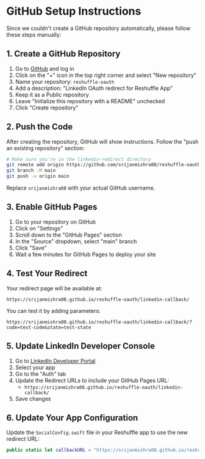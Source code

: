# GitHub Setup Instructions

Since we couldn't create a GitHub repository automatically, please follow these steps manually:

## 1. Create a GitHub Repository

1. Go to [GitHub](https://github.com) and log in
2. Click on the "+" icon in the top right corner and select "New repository"
3. Name your repository: `reshuffle-oauth` 
4. Add a description: "LinkedIn OAuth redirect for Reshuffle App"
5. Keep it as a Public repository
6. Leave "Initialize this repository with a README" unchecked
7. Click "Create repository"

## 2. Push the Code

After creating the repository, GitHub will show instructions. Follow the "push an existing repository" section:

```bash
# Make sure you're in the linkedin-redirect directory
git remote add origin https://github.com/srijanmishra08/reshuffle-oauth.git
git branch -M main
git push -u origin main
```

Replace `srijanmishra08` with your actual GitHub username.

## 3. Enable GitHub Pages

1. Go to your repository on GitHub
2. Click on "Settings"
3. Scroll down to the "GitHub Pages" section
4. In the "Source" dropdown, select "main" branch
5. Click "Save"
6. Wait a few minutes for GitHub Pages to deploy your site

## 4. Test Your Redirect

Your redirect page will be available at:

```
https://srijanmishra08.github.io/reshuffle-oauth/linkedin-callback/
```

You can test it by adding parameters:

```
https://srijanmishra08.github.io/reshuffle-oauth/linkedin-callback/?code=test-code&state=test-state
```

## 5. Update LinkedIn Developer Console

1. Go to [LinkedIn Developer Portal](https://www.linkedin.com/developers/apps)
2. Select your app
3. Go to the "Auth" tab
4. Update the Redirect URLs to include your GitHub Pages URL:
   - `https://srijanmishra08.github.io/reshuffle-oauth/linkedin-callback/`
5. Save changes

## 6. Update Your App Configuration

Update the `SocialConfig.swift` file in your Reshuffle app to use the new redirect URL:

```swift
public static let callbackURL = "https://srijanmishra08.github.io/reshuffle-oauth/linkedin-callback/"
``` 